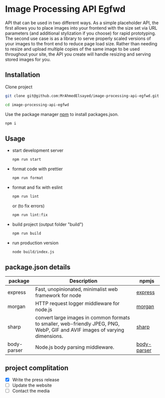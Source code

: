 # Image Processing API Egfwd

API that can be used in two different ways. As a simple placeholder API, the first allows you to place images into your frontend with the size set via URL parameters (and additional stylization if you choose) for rapid prototyping. The second use case is as a library to serve properly scaled versions of your images to the front end to reduce page load size. Rather than needing to resize and upload multiple copies of the same image to be used throughout your site, the API you create will handle resizing and serving stored images for you.

## Installation

Clone project 
```bash
git clone git@github.com:MrAhmedElsayed/image-processing-api-egfwd.git

cd image-processing-api-egfwd
```
Use the package manager [npm](https://docs.npmjs.com/downloading-and-installing-node-js-and-npm) to install packages.json.

 ```bash
npm i
```
## Usage

- start development server
    
    ```bash
    npm run start
    ```
- format code with prettier
    ```bash
    npm run format
    ```
- format and fix with eslint
    ```bash
    npm run lint 
    ```
    or (to fix errors) 
    ```bash
    npm run lint:fix  
    ```
- build project (output folder "build")
    ```bash
    npm run build
    ```
- run production version
    ```bash
    node build/index.js
    ```
## package.json details

| package     | Description                                                                                                                 | npmjs                                                    |
|-------------|-----------------------------------------------------------------------------------------------------------------------------|----------------------------------------------------------|
| express     | Fast, unopinionated, minimalist web framework for node                                                                      | [express](https://www.npmjs.com/package/express)         |
| morgan      | HTTP request logger middleware for node.js                                                                                  | [morgan](https://www.npmjs.com/package/morgan)           |
| sharp       | convert large images in common formats to smaller, web-friendly JPEG, PNG, WebP, GIF and AVIF images of varying dimensions. | [sharp](https://www.npmjs.com/package/sharp)             |
| body-parser | Node.js body parsing middleware.                                                                                            | [body-parser](https://www.npmjs.com/package/body-parser) |


## project complitation
- [x] Write the press release
- [ ] Update the website
- [ ] Contact the media

